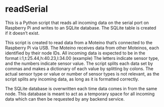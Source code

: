 # readSerial

This is a Python script that reads all incoming data on the serial port on Raspberry Pi and writes to an SQLite database. The SQLite table is created if it doesn’t exist.

This script is created to read data from a Moteino that’s connected to the Raspberry Pi via USB. The Moteino receives data from other Moteinos, each identified by their node IDs. All incoming data is expected to be in the format i:1,t:25.44,h:40.23,l:34.00 (example)
The letters indicate sensor type, and the numbers indicate sensor value. The script splits each data set by commas and makes a dictionary of each value by splitting by colons. The actual sensor type or value or number of sensor types is not relevant, as the script splits any incoming data, as long as it is formatted correctly.

The SQLite database is overwritten each time data comes in from the same node. This database is meant to act as a temporary space for all incoming data which can then be requested by any backend service.
